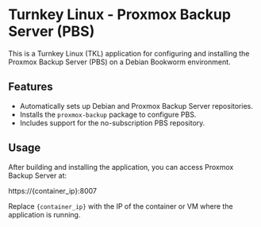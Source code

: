 # Turnkey Linux - Proxmox Backup Server (PBS)

This is a Turnkey Linux (TKL) application for configuring and installing the Proxmox Backup Server (PBS) on a Debian Bookworm environment.

## Features

- Automatically sets up Debian and Proxmox Backup Server repositories.
- Installs the `proxmox-backup` package to configure PBS.
- Includes support for the no-subscription PBS repository.

## Usage

After building and installing the application, you can access Proxmox Backup Server at:

https://{container_ip}:8007

Replace `{container_ip}` with the IP of the container or VM where the application is running.
